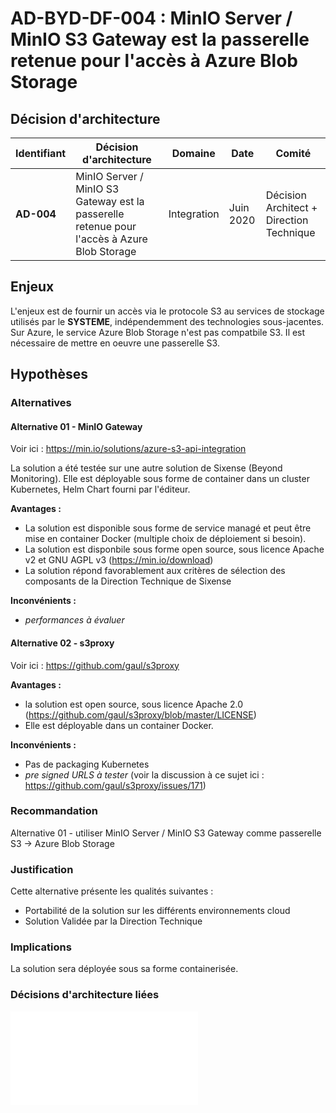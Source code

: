 # AD-BYD-DF-004 : MinIO Server / MinIO S3 Gateway est la passerelle retenue pour l'accès à Azure Blob Storage

## Décision d'architecture

|Identifiant|Décision d'architecture|Domaine|Date|Comité|
|---|---|---|---|---|
|**AD-004**|MinIO Server / MinIO S3 Gateway est la passerelle retenue pour l'accès à Azure Blob Storage|Integration |Juin 2020| Décision Architect + Direction Technique|

## Enjeux

L'enjeux est de fournir un accès via le protocole S3 au services de stockage utilisés par le **SYSTEME**, indépendemment des technologies sous-jacentes.
Sur Azure, le service Azure Blob Storage n'est pas compatbile S3. Il est nécessaire de mettre en oeuvre une passerelle S3.

## Hypothèses

### Alternatives

#### Alternative 01 - MinIO Gateway

Voir ici :
<https://min.io/solutions/azure-s3-api-integration>

La solution a été testée sur une autre solution de Sixense (Beyond Monitoring).
Elle est déployable sous forme de container dans un cluster Kubernetes, Helm Chart fourni par l'éditeur.


**Avantages :**

- La solution est disponible sous forme de service managé et peut être mise en container Docker (multiple choix de déploiement si besoin).
- La solution est disponbile sous forme open source, sous licence Apache v2 et GNU AGPL v3 (<https://min.io/download>)
- La solution répond favorablement aux critères de sélection des composants de la Direction Technique de Sixense

**Inconvénients :**

- _performances à évaluer_

#### Alternative 02 - s3proxy

Voir ici :
<https://github.com/gaul/s3proxy>

**Avantages :**

- la solution est open source, sous licence Apache 2.0 (<https://github.com/gaul/s3proxy/blob/master/LICENSE>)
- Elle est déployable dans un container Docker.

**Inconvénients :**

- Pas de packaging Kubernetes
- _pre signed URLS à tester_ (voir la discussion à ce sujet ici : <https://github.com/gaul/s3proxy/issues/171>)

### Recommandation

Alternative 01 - utiliser MinIO Server / MinIO S3 Gateway comme passerelle S3 -> Azure Blob Storage

### Justification

Cette alternative présente les qualités suivantes :

- Portabilité de la solution sur les différents environnements cloud
- Solution Validée par la Direction Technique

### Implications

La solution sera déployée sous sa forme containerisée.

### Décisions d'architecture liées

![AD-BYD-DF-002 : Exposition des zones de stockage de données suivant le protocole et l'api S3](./0602.ArchitectureDecisions.md)
